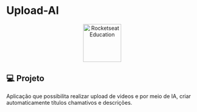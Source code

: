 # Upload-AI

<p align="center">
  <img alt="Rocketseat Education" src="https://i.pinimg.com/564x/f0/0d/be/f00dbe87124fe8da600c02a42380b77a.jpg" width="100px" />
</p>

## 💻 Projeto

Aplicação que possibilita realizar upload de videos e por meio de IA, criar automaticamente títulos chamativos e descrições.



